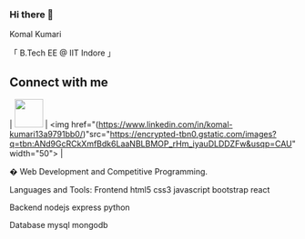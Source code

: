 ### Hi there 👋
Komal Kumari

「 B.Tech EE @ IIT Indore 」

## Connect with me

| <img src="https://cdn1.iconfinder.com/data/icons/google-s-logo/150/Google_Icons-02-512.png" width="50"> | <img href="(https://www.linkedin.com/in/komal-kumari13a9791bb0/)"src="https://encrypted-tbn0.gstatic.com/images?q=tbn:ANd9GcRCkXmfBdk6LaaNBLBMOP_rHm_iyauDLDDZFw&usqp=CAU" width="50"> |


<!--  -[![Linkedin](https://encrypted-tbn0.gstatic.com/images?q=tbn:ANd9GcToywvbbhtpmy65PjfFqYFOOcGKDe1lNkNCjKgki_J8qHIytBFnYAKmmEbApQGQ5j_hBQk&usqp=CAU)](https://www.linkedin.com/in/komal-kumari13a9791bb0/)
 -[![Gmail](https://cdn1.iconfinder.com/data/icons/google-s-logo/150/Google_Icons-02-512.png)](komalsah342@gmail.com)
 -->
� Web Development and Competitive Programming.

Languages and Tools:
Frontend
html5 css3 javascript bootstrap react

Backend
nodejs express python 

Database
mysql mongodb


<!--
**komalsah003/komalsah003** is a ✨ _special_ ✨ repository because its `README.md` (this file) appears on your GitHub profile.

Here are some ideas to get you started:

- 🔭 I’m currently working on ...
- 🌱 I’m currently learning ...
- 👯 I’m looking to collaborate on ...
- 🤔 I’m looking for help with ...
- 💬 Ask me about ...
- 📫 How to reach me: ...
- 😄 Pronouns: ...
- ⚡ Fun fact: ...
-->
